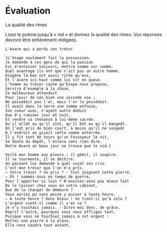 # Évaluation
La qualité des rimes

Lisez le poème jusqu’à « nid » et donnez la qualité des rimes.
Vos réponses devront être entièrement rédigées.

	L'Avare qui a perdu son trésor
	
	[L'Usage seulement fait la possession.
	Je demande à ces gens de qui la passion
	Est d'entasser toujours, mettre somme sur somme,
	Quel avantage ils ont que n'ait pas un autre homme.
	Diogène là-bas est aussi riche qu'eux,
	Et l'avare ici-haut comme lui vit en gueux.
	L'homme au trésor caché qu'Esope nous propose,
	Servira d'exemple à la chose.
	Ce malheureux attendait
	Pour jouir de son bien une seconde vie ;
	Ne possédait pas l'or, mais l'or le possédait.
	Il avait dans la terre une somme enfouie,
	Son coeur avec, n'ayant autre déduit
	Que d'y ruminer jour et nuit,
	Et rendre sa chevance à lui-même sacrée.
	Qu'il allât ou qu'il vînt, qu'il bût ou qu'il mangeât,
	On l'eût pris de bien court, à moins qu'il ne songeât
	A l'endroit où gisait cette somme enterrée.
	Il y fit tant de tours qu'un Fossoyeur le vit,
	Se douta du dépôt, l'enleva sans rien dire.
	Notre Avare un beau jour ne trouva que le nid.]
	
	Voilà mon homme aux pleurs ; il gémit, il soupire.
	Il se tourmente, il se déchire.
	Un passant lui demande à quel sujet ses cris.
	C'est mon trésor que l'on m'a pris.
	— Votre trésor ? où pris ? - Tout joignant cette pierre.
	— Eh ! sommes-nous en temps de guerre,
	Pour l'apporter si loin ? N'eussiez-vous pas mieux fait
	De le laisser chez vous en votre cabinet,
	Que de le changer de demeure ?
	Vous auriez pu sans peine y puiser à toute heure.
	— A toute heure ? bons Dieux ! ne tient-il qu'à cela ?
	L'argent vient-il comme il s'en va ?
	Je n'y touchais jamais. - Dites-moi donc, de grâce,
	Reprit l'autre, pourquoi vous vous affligez tant,
	Puisque vous ne touchiez jamais à cet argent :
	Mettez une pierre à la place,
	Elle vous vaudra tout autant.